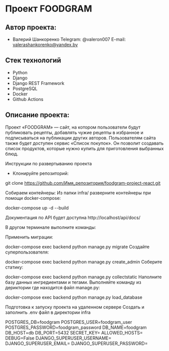 # Проект FOODGRAM

## Автор проекта:
- Валерий Шанкоренко
Telegram: @valeron007
E-mail: valerashankorenko@yandex.by

## Стек технологий

- Python
- Django
- Django REST Framework
- PostgreSQL
- Docker
- Github Actions

## Описание проекта:
Проект «FOODGRAM» — сайт, на котором пользователи будут публиковать рецепты, добавлять чужие рецепты в избранное и подписываться на публикации других авторов. Пользователям сайта также будет доступен сервис «Список покупок». Он позволит создавать список продуктов, которые нужно купить для приготовления выбранных блюд.

Инструкции по развертыванию проекта
- Клонируйте репозиторий:

git clone https://github.com/Имя_репозитория/foodgram-project-react.git

Собираем контейнеры:
Из папки infra/ разверните контейнеры при помощи docker-compose:

docker-compose up -d --build

Документация по API будет доступна http://localhost/api/docs/ 

В другом терминале выполните команды:

Применить миграции:

docker-compose exec backend python manage.py migrate
Создайте суперпользователя:

docker-compose exec backend python manage.py create_admin
Соберите статику:

docker-compose exec backend python manage.py collectstatic
Наполните базу данных ингредиентами и тегами. Выполняйте команду из дериктории где находится файл manage.py:

docker-compose exec backend python manage.py load_database


Подготовка к запуску проекта на удаленном сервере
Cоздать и заполнить .env файл в директории infra

POSTGRES_DB=foodgram
POSTGRES_USER=foodgram_user
POSTGRES_PASSWORD=foodgram_password
DB_NAME=foodgram
DB_HOST=db
DB_PORT=5432
SECRET_KEY=
ALLOWED_HOSTS=
DEBUG=False
DJANGO_SUPERUSER_USERNAME=
DJANGO_SUPERUSER_EMAIL=
DJANGO_SUPERUSER_PASSWORD=
